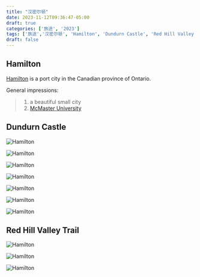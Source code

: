 ```yaml
---
title: "汉密尔顿"
date: 2023-11-12T09:36:47-05:00
draft: true
categories: ['旅途', '2023']        
tags: ['旅途','汉密尔顿', 'Hamilton', 'Dundurn Castle', 'Red Hill Valley',]  
draft: false
---
```

## Hamilton
[Hamilton](https://en.wikipedia.org/wiki/Hamilton,_Ontario) is a port city in the Canadian province of Ontario.

General impressions:
> 1. a beautiful small city
> 2. [McMaster University](https://en.wikipedia.org/wiki/McMaster_University)

## Dundurn Castle

![Hamilton](/travel/hamilton/dundurn_1.jpeg "Dundrun Castle")

![Hamilton](/travel/hamilton/dundurn_2.jpeg "Dundrun Castle")

![Hamilton](/travel/hamilton/dundurn_3.jpeg "Dundrun Castle")

![Hamilton](/travel/hamilton/dundurn_4.jpeg "Dundrun Castle")

![Hamilton](/travel/hamilton/dundurn_5.jpeg "Dundrun Castle")

![Hamilton](/travel/hamilton/dundurn_6.jpeg "Dundrun Castle")

![Hamilton](/travel/hamilton/dundurn_7.jpeg "Dundrun Castle")


## Red Hill Valley Trail

![Hamilton](/travel/hamilton/redvalley_1.jpeg "Red Hill Valley Trail")

![Hamilton](/travel/hamilton/redvalley_3.jpeg "Red Hill Valley Trail")

![Hamilton](/travel/hamilton/redvalley_3.jpeg "Red Hill Valley Trail")

